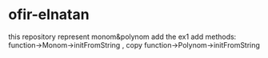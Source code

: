 # ofir-elnatan
this repository represent monom&amp;polynom
add the ex1
add methods:
function->Monom->initFromString , copy
function->Polynom->initFromString

